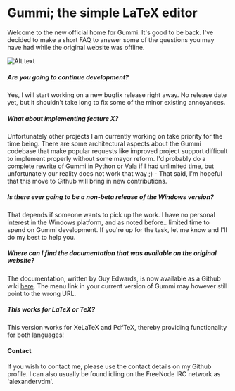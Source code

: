 # Gummi; the simple LaTeX editor
Welcome to the new official home for Gummi. It's good to be back. I've decided to make a short FAQ to answer some of the questions you may have had while the original website was offline. 

![Alt text](/../screenshots/screenshots/gummi-065-main.png?raw=true "gummi 0.6.5 main")

##### Are you going to continue development?
Yes, I will start working on a new bugfix release right away. No release date yet, but it shouldn't take long to fix some of the minor existing annoyances. 

##### What about implementing feature X?
Unfortunately other projects I am currently working on take priority for the time being. There are some architectural aspects about the Gummi codebase that make popular requests like improved project support difficult to implement properly without some mayor reform. I'd probably do a complete rewrite of Gummi in Python or Vala if I had unlimited time, but unfortunately our reality does not work that way ;) - That said, I'm hopeful that this move to Github will bring in new contributions. 

##### Is there ever going to be a non-beta release of the Windows version?
That depends if someone wants to pick up the work. I have no personal interest in the Windows platform, and as noted before.. limited time to spend on Gummi development. If you're up for the task, let me know and I'll do my best to help you. 

##### Where can I find the documentation that was available on the original website?

The documentation, written by Guy Edwards, is now available as a Github wiki [here](https://github.com/alexandervdm/gummi/wiki). The menu link in your current version of Gummi may however still point to the wrong URL. 

##### This works for LaTeX or TeX?

This version works for XeLaTeX and PdfTeX, thereby providing functionality for both languages!

#### Contact

If you wish to contact me, please use the contact details on my Github profile. I can also usually be found idling on the FreeNode IRC network as 'alexandervdm'. 

